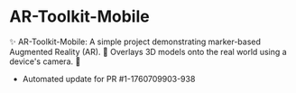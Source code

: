 # AR-Toolkit-Mobile
✨ AR-Toolkit-Mobile: A simple project demonstrating marker-based Augmented Reality (AR). 📱 Overlays 3D models onto the real world using a device's camera. 🚀


- Automated update for PR #1-1760709903-938